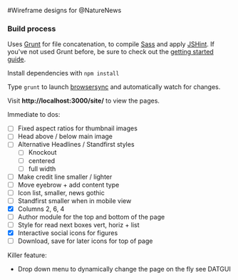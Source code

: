 #Wireframe designs for @NatureNews

### Build process

Uses [Grunt](http://gruntjs.com/) for file concatenation, to compile [Sass](http://sass-lang.com/) and apply [JSHint](https://github.com/gruntjs/grunt-contrib-jshint). If you've not used Grunt before, be sure to check out the [getting started guide](http://gruntjs.com/getting-started).

Install dependencies with `npm install`

Type `grunt` to launch [browsersync](http://www.browsersync.io/docs/grunt/) and automatically watch for changes.

Visit **http://localhost:3000/site/** to view the pages.

Immediate to dos:

- [ ] Fixed aspect ratios for thumbnail images 
- [ ] Head above / below main image
- [ ] Alternative Headlines / Standfirst styles 
	- [ ] Knockout
	- [ ] centered
	- [ ] full width
- [ ] Make credit line smaller / lighter
- [ ] Move eyebrow + add content type
- [ ] Icon list, smaller, news gothic 
- [ ] Standfirst smaller when in mobile view
- [X] Columns 2, 6, 4
- [ ] Author module for the top and bottom of the page
- [ ] Style for read next boxes vert, horiz + list
- [X] Interactive social icons for figures
- [ ] Download, save for later icons for top of page

Killer feature:
- Drop down menu to dynamically change the page on the fly see DATGUI